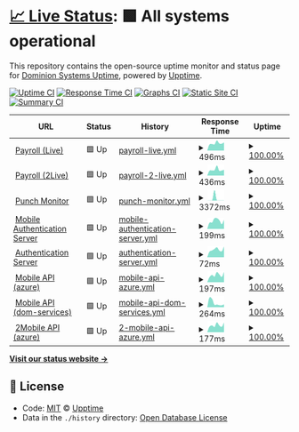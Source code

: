 # [📈 Live Status](https://dominion-it.github.io/upptime): <!--live status--> **🟩 All systems operational**

This repository contains the open-source uptime monitor and status page for [Dominion Systems Uptime](https://dominion-it.github.io/uptime), powered by [Upptime](https://github.com/upptime/upptime).

[![Uptime CI](https://github.com/koj-co/upptime/workflows/Uptime%20CI/badge.svg)](https://github.com/koj-co/upptime/actions?query=workflow%3A%22Uptime+CI%22)
[![Response Time CI](https://github.com/koj-co/upptime/workflows/Response%20Time%20CI/badge.svg)](https://github.com/koj-co/upptime/actions?query=workflow%3A%22Response+Time+CI%22)
[![Graphs CI](https://github.com/koj-co/upptime/workflows/Graphs%20CI/badge.svg)](https://github.com/koj-co/upptime/actions?query=workflow%3A%22Graphs+CI%22)
[![Static Site CI](https://github.com/koj-co/upptime/workflows/Static%20Site%20CI/badge.svg)](https://github.com/koj-co/upptime/actions?query=workflow%3A%22Static+Site+CI%22)
[![Summary CI](https://github.com/koj-co/upptime/workflows/Summary%20CI/badge.svg)](https://github.com/koj-co/upptime/actions?query=workflow%3A%22Summary+CI%22)

<!--start: status pages-->
<!-- This summary is generated by Upptime (https://github.com/upptime/upptime) -->
<!-- Do not edit this manually, your changes will be overwritten -->
<!-- prettier-ignore -->
| URL | Status | History | Response Time | Uptime |
| --- | ------ | ------- | ------------- | ------ |
| <img alt="" src="https://favicons.githubusercontent.com/live.dominionsystems.com" height="13"> [Payroll (Live)](https://live.dominionsystems.com/Payroll/applicantPostingListNL.aspx?code=time) | 🟩 Up | [payroll-live.yml](https://github.com/dominionsystems/uptime/commits/HEAD/history/payroll-live.yml) | <details><summary><img alt="Response time graph" src="./graphs/payroll-live/response-time-week.png" height="20"> 496ms</summary><br><a href="https://dominionsystems.github.io/uptime/history/payroll-live"><img alt="Response time 660" src="https://img.shields.io/endpoint?url=https%3A%2F%2Fraw.githubusercontent.com%2Fdominionsystems%2Fuptime%2FHEAD%2Fapi%2Fpayroll-live%2Fresponse-time.json"></a><br><a href="https://dominionsystems.github.io/uptime/history/payroll-live"><img alt="24-hour response time 690" src="https://img.shields.io/endpoint?url=https%3A%2F%2Fraw.githubusercontent.com%2Fdominionsystems%2Fuptime%2FHEAD%2Fapi%2Fpayroll-live%2Fresponse-time-day.json"></a><br><a href="https://dominionsystems.github.io/uptime/history/payroll-live"><img alt="7-day response time 496" src="https://img.shields.io/endpoint?url=https%3A%2F%2Fraw.githubusercontent.com%2Fdominionsystems%2Fuptime%2FHEAD%2Fapi%2Fpayroll-live%2Fresponse-time-week.json"></a><br><a href="https://dominionsystems.github.io/uptime/history/payroll-live"><img alt="30-day response time 499" src="https://img.shields.io/endpoint?url=https%3A%2F%2Fraw.githubusercontent.com%2Fdominionsystems%2Fuptime%2FHEAD%2Fapi%2Fpayroll-live%2Fresponse-time-month.json"></a><br><a href="https://dominionsystems.github.io/uptime/history/payroll-live"><img alt="1-year response time 745" src="https://img.shields.io/endpoint?url=https%3A%2F%2Fraw.githubusercontent.com%2Fdominionsystems%2Fuptime%2FHEAD%2Fapi%2Fpayroll-live%2Fresponse-time-year.json"></a></details> | <details><summary><a href="https://dominionsystems.github.io/uptime/history/payroll-live">100.00%</a></summary><a href="https://dominionsystems.github.io/uptime/history/payroll-live"><img alt="All-time uptime 99.68%" src="https://img.shields.io/endpoint?url=https%3A%2F%2Fraw.githubusercontent.com%2Fdominionsystems%2Fuptime%2FHEAD%2Fapi%2Fpayroll-live%2Fuptime.json"></a><br><a href="https://dominionsystems.github.io/uptime/history/payroll-live"><img alt="24-hour uptime 100.00%" src="https://img.shields.io/endpoint?url=https%3A%2F%2Fraw.githubusercontent.com%2Fdominionsystems%2Fuptime%2FHEAD%2Fapi%2Fpayroll-live%2Fuptime-day.json"></a><br><a href="https://dominionsystems.github.io/uptime/history/payroll-live"><img alt="7-day uptime 100.00%" src="https://img.shields.io/endpoint?url=https%3A%2F%2Fraw.githubusercontent.com%2Fdominionsystems%2Fuptime%2FHEAD%2Fapi%2Fpayroll-live%2Fuptime-week.json"></a><br><a href="https://dominionsystems.github.io/uptime/history/payroll-live"><img alt="30-day uptime 100.00%" src="https://img.shields.io/endpoint?url=https%3A%2F%2Fraw.githubusercontent.com%2Fdominionsystems%2Fuptime%2FHEAD%2Fapi%2Fpayroll-live%2Fuptime-month.json"></a><br><a href="https://dominionsystems.github.io/uptime/history/payroll-live"><img alt="1-year uptime 99.59%" src="https://img.shields.io/endpoint?url=https%3A%2F%2Fraw.githubusercontent.com%2Fdominionsystems%2Fuptime%2FHEAD%2Fapi%2Fpayroll-live%2Fuptime-year.json"></a></details>
| <img alt="" src="https://favicons.githubusercontent.com/2live.dominionsystems.com" height="13"> [Payroll (2Live)](https://2live.dominionsystems.com/Payroll/applicantPostingListNL.aspx?code=time) | 🟩 Up | [payroll-2-live.yml](https://github.com/dominionsystems/uptime/commits/HEAD/history/payroll-2-live.yml) | <details><summary><img alt="Response time graph" src="./graphs/payroll-2-live/response-time-week.png" height="20"> 436ms</summary><br><a href="https://dominionsystems.github.io/uptime/history/payroll-2-live"><img alt="Response time 541" src="https://img.shields.io/endpoint?url=https%3A%2F%2Fraw.githubusercontent.com%2Fdominionsystems%2Fuptime%2FHEAD%2Fapi%2Fpayroll-2-live%2Fresponse-time.json"></a><br><a href="https://dominionsystems.github.io/uptime/history/payroll-2-live"><img alt="24-hour response time 523" src="https://img.shields.io/endpoint?url=https%3A%2F%2Fraw.githubusercontent.com%2Fdominionsystems%2Fuptime%2FHEAD%2Fapi%2Fpayroll-2-live%2Fresponse-time-day.json"></a><br><a href="https://dominionsystems.github.io/uptime/history/payroll-2-live"><img alt="7-day response time 436" src="https://img.shields.io/endpoint?url=https%3A%2F%2Fraw.githubusercontent.com%2Fdominionsystems%2Fuptime%2FHEAD%2Fapi%2Fpayroll-2-live%2Fresponse-time-week.json"></a><br><a href="https://dominionsystems.github.io/uptime/history/payroll-2-live"><img alt="30-day response time 417" src="https://img.shields.io/endpoint?url=https%3A%2F%2Fraw.githubusercontent.com%2Fdominionsystems%2Fuptime%2FHEAD%2Fapi%2Fpayroll-2-live%2Fresponse-time-month.json"></a><br><a href="https://dominionsystems.github.io/uptime/history/payroll-2-live"><img alt="1-year response time 542" src="https://img.shields.io/endpoint?url=https%3A%2F%2Fraw.githubusercontent.com%2Fdominionsystems%2Fuptime%2FHEAD%2Fapi%2Fpayroll-2-live%2Fresponse-time-year.json"></a></details> | <details><summary><a href="https://dominionsystems.github.io/uptime/history/payroll-2-live">100.00%</a></summary><a href="https://dominionsystems.github.io/uptime/history/payroll-2-live"><img alt="All-time uptime 99.92%" src="https://img.shields.io/endpoint?url=https%3A%2F%2Fraw.githubusercontent.com%2Fdominionsystems%2Fuptime%2FHEAD%2Fapi%2Fpayroll-2-live%2Fuptime.json"></a><br><a href="https://dominionsystems.github.io/uptime/history/payroll-2-live"><img alt="24-hour uptime 100.00%" src="https://img.shields.io/endpoint?url=https%3A%2F%2Fraw.githubusercontent.com%2Fdominionsystems%2Fuptime%2FHEAD%2Fapi%2Fpayroll-2-live%2Fuptime-day.json"></a><br><a href="https://dominionsystems.github.io/uptime/history/payroll-2-live"><img alt="7-day uptime 100.00%" src="https://img.shields.io/endpoint?url=https%3A%2F%2Fraw.githubusercontent.com%2Fdominionsystems%2Fuptime%2FHEAD%2Fapi%2Fpayroll-2-live%2Fuptime-week.json"></a><br><a href="https://dominionsystems.github.io/uptime/history/payroll-2-live"><img alt="30-day uptime 100.00%" src="https://img.shields.io/endpoint?url=https%3A%2F%2Fraw.githubusercontent.com%2Fdominionsystems%2Fuptime%2FHEAD%2Fapi%2Fpayroll-2-live%2Fuptime-month.json"></a><br><a href="https://dominionsystems.github.io/uptime/history/payroll-2-live"><img alt="1-year uptime 99.98%" src="https://img.shields.io/endpoint?url=https%3A%2F%2Fraw.githubusercontent.com%2Fdominionsystems%2Fuptime%2FHEAD%2Fapi%2Fpayroll-2-live%2Fuptime-year.json"></a></details>
| <img alt="" src="https://favicons.githubusercontent.com/live.dominionsystems.com" height="13"> [Punch Monitor](https://live.dominionsystems.com/punchmonitor/readpunches.aspx) | 🟩 Up | [punch-monitor.yml](https://github.com/dominionsystems/uptime/commits/HEAD/history/punch-monitor.yml) | <details><summary><img alt="Response time graph" src="./graphs/punch-monitor/response-time-week.png" height="20"> 3372ms</summary><br><a href="https://dominionsystems.github.io/uptime/history/punch-monitor"><img alt="Response time 2666" src="https://img.shields.io/endpoint?url=https%3A%2F%2Fraw.githubusercontent.com%2Fdominionsystems%2Fuptime%2FHEAD%2Fapi%2Fpunch-monitor%2Fresponse-time.json"></a><br><a href="https://dominionsystems.github.io/uptime/history/punch-monitor"><img alt="24-hour response time 140" src="https://img.shields.io/endpoint?url=https%3A%2F%2Fraw.githubusercontent.com%2Fdominionsystems%2Fuptime%2FHEAD%2Fapi%2Fpunch-monitor%2Fresponse-time-day.json"></a><br><a href="https://dominionsystems.github.io/uptime/history/punch-monitor"><img alt="7-day response time 3372" src="https://img.shields.io/endpoint?url=https%3A%2F%2Fraw.githubusercontent.com%2Fdominionsystems%2Fuptime%2FHEAD%2Fapi%2Fpunch-monitor%2Fresponse-time-week.json"></a><br><a href="https://dominionsystems.github.io/uptime/history/punch-monitor"><img alt="30-day response time 4281" src="https://img.shields.io/endpoint?url=https%3A%2F%2Fraw.githubusercontent.com%2Fdominionsystems%2Fuptime%2FHEAD%2Fapi%2Fpunch-monitor%2Fresponse-time-month.json"></a><br><a href="https://dominionsystems.github.io/uptime/history/punch-monitor"><img alt="1-year response time 2425" src="https://img.shields.io/endpoint?url=https%3A%2F%2Fraw.githubusercontent.com%2Fdominionsystems%2Fuptime%2FHEAD%2Fapi%2Fpunch-monitor%2Fresponse-time-year.json"></a></details> | <details><summary><a href="https://dominionsystems.github.io/uptime/history/punch-monitor">100.00%</a></summary><a href="https://dominionsystems.github.io/uptime/history/punch-monitor"><img alt="All-time uptime 99.15%" src="https://img.shields.io/endpoint?url=https%3A%2F%2Fraw.githubusercontent.com%2Fdominionsystems%2Fuptime%2FHEAD%2Fapi%2Fpunch-monitor%2Fuptime.json"></a><br><a href="https://dominionsystems.github.io/uptime/history/punch-monitor"><img alt="24-hour uptime 100.00%" src="https://img.shields.io/endpoint?url=https%3A%2F%2Fraw.githubusercontent.com%2Fdominionsystems%2Fuptime%2FHEAD%2Fapi%2Fpunch-monitor%2Fuptime-day.json"></a><br><a href="https://dominionsystems.github.io/uptime/history/punch-monitor"><img alt="7-day uptime 100.00%" src="https://img.shields.io/endpoint?url=https%3A%2F%2Fraw.githubusercontent.com%2Fdominionsystems%2Fuptime%2FHEAD%2Fapi%2Fpunch-monitor%2Fuptime-week.json"></a><br><a href="https://dominionsystems.github.io/uptime/history/punch-monitor"><img alt="30-day uptime 100.00%" src="https://img.shields.io/endpoint?url=https%3A%2F%2Fraw.githubusercontent.com%2Fdominionsystems%2Fuptime%2FHEAD%2Fapi%2Fpunch-monitor%2Fuptime-month.json"></a><br><a href="https://dominionsystems.github.io/uptime/history/punch-monitor"><img alt="1-year uptime 98.70%" src="https://img.shields.io/endpoint?url=https%3A%2F%2Fraw.githubusercontent.com%2Fdominionsystems%2Fuptime%2FHEAD%2Fapi%2Fpunch-monitor%2Fuptime-year.json"></a></details>
| <img alt="" src="https://favicons.githubusercontent.com/auth2.dominionsystems.com" height="13"> [Mobile Authentication Server](https://auth2.dominionsystems.com/v4/.well-known/openid-configuration) | 🟩 Up | [mobile-authentication-server.yml](https://github.com/dominionsystems/uptime/commits/HEAD/history/mobile-authentication-server.yml) | <details><summary><img alt="Response time graph" src="./graphs/mobile-authentication-server/response-time-week.png" height="20"> 199ms</summary><br><a href="https://dominionsystems.github.io/uptime/history/mobile-authentication-server"><img alt="Response time 250" src="https://img.shields.io/endpoint?url=https%3A%2F%2Fraw.githubusercontent.com%2Fdominionsystems%2Fuptime%2FHEAD%2Fapi%2Fmobile-authentication-server%2Fresponse-time.json"></a><br><a href="https://dominionsystems.github.io/uptime/history/mobile-authentication-server"><img alt="24-hour response time 281" src="https://img.shields.io/endpoint?url=https%3A%2F%2Fraw.githubusercontent.com%2Fdominionsystems%2Fuptime%2FHEAD%2Fapi%2Fmobile-authentication-server%2Fresponse-time-day.json"></a><br><a href="https://dominionsystems.github.io/uptime/history/mobile-authentication-server"><img alt="7-day response time 199" src="https://img.shields.io/endpoint?url=https%3A%2F%2Fraw.githubusercontent.com%2Fdominionsystems%2Fuptime%2FHEAD%2Fapi%2Fmobile-authentication-server%2Fresponse-time-week.json"></a><br><a href="https://dominionsystems.github.io/uptime/history/mobile-authentication-server"><img alt="30-day response time 211" src="https://img.shields.io/endpoint?url=https%3A%2F%2Fraw.githubusercontent.com%2Fdominionsystems%2Fuptime%2FHEAD%2Fapi%2Fmobile-authentication-server%2Fresponse-time-month.json"></a><br><a href="https://dominionsystems.github.io/uptime/history/mobile-authentication-server"><img alt="1-year response time 243" src="https://img.shields.io/endpoint?url=https%3A%2F%2Fraw.githubusercontent.com%2Fdominionsystems%2Fuptime%2FHEAD%2Fapi%2Fmobile-authentication-server%2Fresponse-time-year.json"></a></details> | <details><summary><a href="https://dominionsystems.github.io/uptime/history/mobile-authentication-server">100.00%</a></summary><a href="https://dominionsystems.github.io/uptime/history/mobile-authentication-server"><img alt="All-time uptime 99.61%" src="https://img.shields.io/endpoint?url=https%3A%2F%2Fraw.githubusercontent.com%2Fdominionsystems%2Fuptime%2FHEAD%2Fapi%2Fmobile-authentication-server%2Fuptime.json"></a><br><a href="https://dominionsystems.github.io/uptime/history/mobile-authentication-server"><img alt="24-hour uptime 100.00%" src="https://img.shields.io/endpoint?url=https%3A%2F%2Fraw.githubusercontent.com%2Fdominionsystems%2Fuptime%2FHEAD%2Fapi%2Fmobile-authentication-server%2Fuptime-day.json"></a><br><a href="https://dominionsystems.github.io/uptime/history/mobile-authentication-server"><img alt="7-day uptime 100.00%" src="https://img.shields.io/endpoint?url=https%3A%2F%2Fraw.githubusercontent.com%2Fdominionsystems%2Fuptime%2FHEAD%2Fapi%2Fmobile-authentication-server%2Fuptime-week.json"></a><br><a href="https://dominionsystems.github.io/uptime/history/mobile-authentication-server"><img alt="30-day uptime 99.71%" src="https://img.shields.io/endpoint?url=https%3A%2F%2Fraw.githubusercontent.com%2Fdominionsystems%2Fuptime%2FHEAD%2Fapi%2Fmobile-authentication-server%2Fuptime-month.json"></a><br><a href="https://dominionsystems.github.io/uptime/history/mobile-authentication-server"><img alt="1-year uptime 99.42%" src="https://img.shields.io/endpoint?url=https%3A%2F%2Fraw.githubusercontent.com%2Fdominionsystems%2Fuptime%2FHEAD%2Fapi%2Fmobile-authentication-server%2Fuptime-year.json"></a></details>
| <img alt="" src="https://favicons.githubusercontent.com/auth2.dominionsystems.com" height="13"> [Authentication Server](https://auth2.dominionsystems.com/issue/wsfed) | 🟩 Up | [authentication-server.yml](https://github.com/dominionsystems/uptime/commits/HEAD/history/authentication-server.yml) | <details><summary><img alt="Response time graph" src="./graphs/authentication-server/response-time-week.png" height="20"> 72ms</summary><br><a href="https://dominionsystems.github.io/uptime/history/authentication-server"><img alt="Response time 87" src="https://img.shields.io/endpoint?url=https%3A%2F%2Fraw.githubusercontent.com%2Fdominionsystems%2Fuptime%2FHEAD%2Fapi%2Fauthentication-server%2Fresponse-time.json"></a><br><a href="https://dominionsystems.github.io/uptime/history/authentication-server"><img alt="24-hour response time 122" src="https://img.shields.io/endpoint?url=https%3A%2F%2Fraw.githubusercontent.com%2Fdominionsystems%2Fuptime%2FHEAD%2Fapi%2Fauthentication-server%2Fresponse-time-day.json"></a><br><a href="https://dominionsystems.github.io/uptime/history/authentication-server"><img alt="7-day response time 72" src="https://img.shields.io/endpoint?url=https%3A%2F%2Fraw.githubusercontent.com%2Fdominionsystems%2Fuptime%2FHEAD%2Fapi%2Fauthentication-server%2Fresponse-time-week.json"></a><br><a href="https://dominionsystems.github.io/uptime/history/authentication-server"><img alt="30-day response time 75" src="https://img.shields.io/endpoint?url=https%3A%2F%2Fraw.githubusercontent.com%2Fdominionsystems%2Fuptime%2FHEAD%2Fapi%2Fauthentication-server%2Fresponse-time-month.json"></a><br><a href="https://dominionsystems.github.io/uptime/history/authentication-server"><img alt="1-year response time 92" src="https://img.shields.io/endpoint?url=https%3A%2F%2Fraw.githubusercontent.com%2Fdominionsystems%2Fuptime%2FHEAD%2Fapi%2Fauthentication-server%2Fresponse-time-year.json"></a></details> | <details><summary><a href="https://dominionsystems.github.io/uptime/history/authentication-server">100.00%</a></summary><a href="https://dominionsystems.github.io/uptime/history/authentication-server"><img alt="All-time uptime 99.97%" src="https://img.shields.io/endpoint?url=https%3A%2F%2Fraw.githubusercontent.com%2Fdominionsystems%2Fuptime%2FHEAD%2Fapi%2Fauthentication-server%2Fuptime.json"></a><br><a href="https://dominionsystems.github.io/uptime/history/authentication-server"><img alt="24-hour uptime 100.00%" src="https://img.shields.io/endpoint?url=https%3A%2F%2Fraw.githubusercontent.com%2Fdominionsystems%2Fuptime%2FHEAD%2Fapi%2Fauthentication-server%2Fuptime-day.json"></a><br><a href="https://dominionsystems.github.io/uptime/history/authentication-server"><img alt="7-day uptime 100.00%" src="https://img.shields.io/endpoint?url=https%3A%2F%2Fraw.githubusercontent.com%2Fdominionsystems%2Fuptime%2FHEAD%2Fapi%2Fauthentication-server%2Fuptime-week.json"></a><br><a href="https://dominionsystems.github.io/uptime/history/authentication-server"><img alt="30-day uptime 100.00%" src="https://img.shields.io/endpoint?url=https%3A%2F%2Fraw.githubusercontent.com%2Fdominionsystems%2Fuptime%2FHEAD%2Fapi%2Fauthentication-server%2Fuptime-month.json"></a><br><a href="https://dominionsystems.github.io/uptime/history/authentication-server"><img alt="1-year uptime 99.99%" src="https://img.shields.io/endpoint?url=https%3A%2F%2Fraw.githubusercontent.com%2Fdominionsystems%2Fuptime%2FHEAD%2Fapi%2Fauthentication-server%2Fuptime-year.json"></a></details>
| <img alt="" src="https://favicons.githubusercontent.com/dsmobileapi.azurewebsites.net" height="13"> [Mobile API (azure)](https://dsmobileapi.azurewebsites.net/api/clock) | 🟩 Up | [mobile-api-azure.yml](https://github.com/dominionsystems/uptime/commits/HEAD/history/mobile-api-azure.yml) | <details><summary><img alt="Response time graph" src="./graphs/mobile-api-azure/response-time-week.png" height="20"> 197ms</summary><br><a href="https://dominionsystems.github.io/uptime/history/mobile-api-azure"><img alt="Response time 250" src="https://img.shields.io/endpoint?url=https%3A%2F%2Fraw.githubusercontent.com%2Fdominionsystems%2Fuptime%2FHEAD%2Fapi%2Fmobile-api-azure%2Fresponse-time.json"></a><br><a href="https://dominionsystems.github.io/uptime/history/mobile-api-azure"><img alt="24-hour response time 355" src="https://img.shields.io/endpoint?url=https%3A%2F%2Fraw.githubusercontent.com%2Fdominionsystems%2Fuptime%2FHEAD%2Fapi%2Fmobile-api-azure%2Fresponse-time-day.json"></a><br><a href="https://dominionsystems.github.io/uptime/history/mobile-api-azure"><img alt="7-day response time 197" src="https://img.shields.io/endpoint?url=https%3A%2F%2Fraw.githubusercontent.com%2Fdominionsystems%2Fuptime%2FHEAD%2Fapi%2Fmobile-api-azure%2Fresponse-time-week.json"></a><br><a href="https://dominionsystems.github.io/uptime/history/mobile-api-azure"><img alt="30-day response time 201" src="https://img.shields.io/endpoint?url=https%3A%2F%2Fraw.githubusercontent.com%2Fdominionsystems%2Fuptime%2FHEAD%2Fapi%2Fmobile-api-azure%2Fresponse-time-month.json"></a><br><a href="https://dominionsystems.github.io/uptime/history/mobile-api-azure"><img alt="1-year response time 250" src="https://img.shields.io/endpoint?url=https%3A%2F%2Fraw.githubusercontent.com%2Fdominionsystems%2Fuptime%2FHEAD%2Fapi%2Fmobile-api-azure%2Fresponse-time-year.json"></a></details> | <details><summary><a href="https://dominionsystems.github.io/uptime/history/mobile-api-azure">100.00%</a></summary><a href="https://dominionsystems.github.io/uptime/history/mobile-api-azure"><img alt="All-time uptime 99.99%" src="https://img.shields.io/endpoint?url=https%3A%2F%2Fraw.githubusercontent.com%2Fdominionsystems%2Fuptime%2FHEAD%2Fapi%2Fmobile-api-azure%2Fuptime.json"></a><br><a href="https://dominionsystems.github.io/uptime/history/mobile-api-azure"><img alt="24-hour uptime 100.00%" src="https://img.shields.io/endpoint?url=https%3A%2F%2Fraw.githubusercontent.com%2Fdominionsystems%2Fuptime%2FHEAD%2Fapi%2Fmobile-api-azure%2Fuptime-day.json"></a><br><a href="https://dominionsystems.github.io/uptime/history/mobile-api-azure"><img alt="7-day uptime 100.00%" src="https://img.shields.io/endpoint?url=https%3A%2F%2Fraw.githubusercontent.com%2Fdominionsystems%2Fuptime%2FHEAD%2Fapi%2Fmobile-api-azure%2Fuptime-week.json"></a><br><a href="https://dominionsystems.github.io/uptime/history/mobile-api-azure"><img alt="30-day uptime 100.00%" src="https://img.shields.io/endpoint?url=https%3A%2F%2Fraw.githubusercontent.com%2Fdominionsystems%2Fuptime%2FHEAD%2Fapi%2Fmobile-api-azure%2Fuptime-month.json"></a><br><a href="https://dominionsystems.github.io/uptime/history/mobile-api-azure"><img alt="1-year uptime 99.99%" src="https://img.shields.io/endpoint?url=https%3A%2F%2Fraw.githubusercontent.com%2Fdominionsystems%2Fuptime%2FHEAD%2Fapi%2Fmobile-api-azure%2Fuptime-year.json"></a></details>
| <img alt="" src="https://favicons.githubusercontent.com/services.dominionsystems.com" height="13"> [Mobile API (dom-services)](https://services.dominionsystems.com/mobile/api/clock) | 🟩 Up | [mobile-api-dom-services.yml](https://github.com/dominionsystems/uptime/commits/HEAD/history/mobile-api-dom-services.yml) | <details><summary><img alt="Response time graph" src="./graphs/mobile-api-dom-services/response-time-week.png" height="20"> 264ms</summary><br><a href="https://dominionsystems.github.io/uptime/history/mobile-api-dom-services"><img alt="Response time 1794" src="https://img.shields.io/endpoint?url=https%3A%2F%2Fraw.githubusercontent.com%2Fdominionsystems%2Fuptime%2FHEAD%2Fapi%2Fmobile-api-dom-services%2Fresponse-time.json"></a><br><a href="https://dominionsystems.github.io/uptime/history/mobile-api-dom-services"><img alt="24-hour response time 296" src="https://img.shields.io/endpoint?url=https%3A%2F%2Fraw.githubusercontent.com%2Fdominionsystems%2Fuptime%2FHEAD%2Fapi%2Fmobile-api-dom-services%2Fresponse-time-day.json"></a><br><a href="https://dominionsystems.github.io/uptime/history/mobile-api-dom-services"><img alt="7-day response time 264" src="https://img.shields.io/endpoint?url=https%3A%2F%2Fraw.githubusercontent.com%2Fdominionsystems%2Fuptime%2FHEAD%2Fapi%2Fmobile-api-dom-services%2Fresponse-time-week.json"></a><br><a href="https://dominionsystems.github.io/uptime/history/mobile-api-dom-services"><img alt="30-day response time 591" src="https://img.shields.io/endpoint?url=https%3A%2F%2Fraw.githubusercontent.com%2Fdominionsystems%2Fuptime%2FHEAD%2Fapi%2Fmobile-api-dom-services%2Fresponse-time-month.json"></a><br><a href="https://dominionsystems.github.io/uptime/history/mobile-api-dom-services"><img alt="1-year response time 1794" src="https://img.shields.io/endpoint?url=https%3A%2F%2Fraw.githubusercontent.com%2Fdominionsystems%2Fuptime%2FHEAD%2Fapi%2Fmobile-api-dom-services%2Fresponse-time-year.json"></a></details> | <details><summary><a href="https://dominionsystems.github.io/uptime/history/mobile-api-dom-services">100.00%</a></summary><a href="https://dominionsystems.github.io/uptime/history/mobile-api-dom-services"><img alt="All-time uptime 99.64%" src="https://img.shields.io/endpoint?url=https%3A%2F%2Fraw.githubusercontent.com%2Fdominionsystems%2Fuptime%2FHEAD%2Fapi%2Fmobile-api-dom-services%2Fuptime.json"></a><br><a href="https://dominionsystems.github.io/uptime/history/mobile-api-dom-services"><img alt="24-hour uptime 100.00%" src="https://img.shields.io/endpoint?url=https%3A%2F%2Fraw.githubusercontent.com%2Fdominionsystems%2Fuptime%2FHEAD%2Fapi%2Fmobile-api-dom-services%2Fuptime-day.json"></a><br><a href="https://dominionsystems.github.io/uptime/history/mobile-api-dom-services"><img alt="7-day uptime 100.00%" src="https://img.shields.io/endpoint?url=https%3A%2F%2Fraw.githubusercontent.com%2Fdominionsystems%2Fuptime%2FHEAD%2Fapi%2Fmobile-api-dom-services%2Fuptime-week.json"></a><br><a href="https://dominionsystems.github.io/uptime/history/mobile-api-dom-services"><img alt="30-day uptime 100.00%" src="https://img.shields.io/endpoint?url=https%3A%2F%2Fraw.githubusercontent.com%2Fdominionsystems%2Fuptime%2FHEAD%2Fapi%2Fmobile-api-dom-services%2Fuptime-month.json"></a><br><a href="https://dominionsystems.github.io/uptime/history/mobile-api-dom-services"><img alt="1-year uptime 99.64%" src="https://img.shields.io/endpoint?url=https%3A%2F%2Fraw.githubusercontent.com%2Fdominionsystems%2Fuptime%2FHEAD%2Fapi%2Fmobile-api-dom-services%2Fuptime-year.json"></a></details>
| <img alt="" src="https://favicons.githubusercontent.com/dsmobile2api.azurewebsites.net" height="13"> [2Mobile API (azure)](https://dsmobile2api.azurewebsites.net/api/clock) | 🟩 Up | [2-mobile-api-azure.yml](https://github.com/dominionsystems/uptime/commits/HEAD/history/2-mobile-api-azure.yml) | <details><summary><img alt="Response time graph" src="./graphs/2-mobile-api-azure/response-time-week.png" height="20"> 177ms</summary><br><a href="https://dominionsystems.github.io/uptime/history/2-mobile-api-azure"><img alt="Response time 232" src="https://img.shields.io/endpoint?url=https%3A%2F%2Fraw.githubusercontent.com%2Fdominionsystems%2Fuptime%2FHEAD%2Fapi%2F2-mobile-api-azure%2Fresponse-time.json"></a><br><a href="https://dominionsystems.github.io/uptime/history/2-mobile-api-azure"><img alt="24-hour response time 276" src="https://img.shields.io/endpoint?url=https%3A%2F%2Fraw.githubusercontent.com%2Fdominionsystems%2Fuptime%2FHEAD%2Fapi%2F2-mobile-api-azure%2Fresponse-time-day.json"></a><br><a href="https://dominionsystems.github.io/uptime/history/2-mobile-api-azure"><img alt="7-day response time 177" src="https://img.shields.io/endpoint?url=https%3A%2F%2Fraw.githubusercontent.com%2Fdominionsystems%2Fuptime%2FHEAD%2Fapi%2F2-mobile-api-azure%2Fresponse-time-week.json"></a><br><a href="https://dominionsystems.github.io/uptime/history/2-mobile-api-azure"><img alt="30-day response time 187" src="https://img.shields.io/endpoint?url=https%3A%2F%2Fraw.githubusercontent.com%2Fdominionsystems%2Fuptime%2FHEAD%2Fapi%2F2-mobile-api-azure%2Fresponse-time-month.json"></a><br><a href="https://dominionsystems.github.io/uptime/history/2-mobile-api-azure"><img alt="1-year response time 232" src="https://img.shields.io/endpoint?url=https%3A%2F%2Fraw.githubusercontent.com%2Fdominionsystems%2Fuptime%2FHEAD%2Fapi%2F2-mobile-api-azure%2Fresponse-time-year.json"></a></details> | <details><summary><a href="https://dominionsystems.github.io/uptime/history/2-mobile-api-azure">100.00%</a></summary><a href="https://dominionsystems.github.io/uptime/history/2-mobile-api-azure"><img alt="All-time uptime 100.00%" src="https://img.shields.io/endpoint?url=https%3A%2F%2Fraw.githubusercontent.com%2Fdominionsystems%2Fuptime%2FHEAD%2Fapi%2F2-mobile-api-azure%2Fuptime.json"></a><br><a href="https://dominionsystems.github.io/uptime/history/2-mobile-api-azure"><img alt="24-hour uptime 100.00%" src="https://img.shields.io/endpoint?url=https%3A%2F%2Fraw.githubusercontent.com%2Fdominionsystems%2Fuptime%2FHEAD%2Fapi%2F2-mobile-api-azure%2Fuptime-day.json"></a><br><a href="https://dominionsystems.github.io/uptime/history/2-mobile-api-azure"><img alt="7-day uptime 100.00%" src="https://img.shields.io/endpoint?url=https%3A%2F%2Fraw.githubusercontent.com%2Fdominionsystems%2Fuptime%2FHEAD%2Fapi%2F2-mobile-api-azure%2Fuptime-week.json"></a><br><a href="https://dominionsystems.github.io/uptime/history/2-mobile-api-azure"><img alt="30-day uptime 100.00%" src="https://img.shields.io/endpoint?url=https%3A%2F%2Fraw.githubusercontent.com%2Fdominionsystems%2Fuptime%2FHEAD%2Fapi%2F2-mobile-api-azure%2Fuptime-month.json"></a><br><a href="https://dominionsystems.github.io/uptime/history/2-mobile-api-azure"><img alt="1-year uptime 100.00%" src="https://img.shields.io/endpoint?url=https%3A%2F%2Fraw.githubusercontent.com%2Fdominionsystems%2Fuptime%2FHEAD%2Fapi%2F2-mobile-api-azure%2Fuptime-year.json"></a></details>

<!--end: status pages-->

[**Visit our status website →**](https://dominion-it.github.io/uptime/)

## 📄 License

- Code: [MIT](./LICENSE) © [Upptime](https://upptime.js.org)
- Data in the `./history` directory: [Open Database License](https://opendatacommons.org/licenses/odbl/1-0/)

